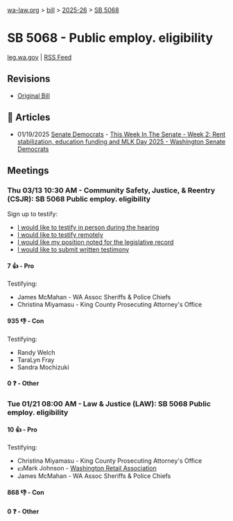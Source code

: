 [wa-law.org](/) > [bill](/bill/) > [2025-26](/bill/2025-26/) > [SB 5068](/bill/2025-26/sb/5068/)

# SB 5068 - Public employ. eligibility
[leg.wa.gov](https://app.leg.wa.gov/billsummary?BillNumber=5068&Year=2025&Initiative=false) | [RSS Feed](./rss.xml)

## Revisions
* [Original Bill](1/)

## 📰 Articles
* 01/19/2025 [Senate Democrats](/org/senate_democrats/) - [This Week In The Senate - Week 2: Rent stabilization, education funding and MLK Day 2025 - Washington Senate Democrats](https://senatedemocrats.wa.gov/blog/2025/01/19/this-week-in-the-senate-week-2-rent-stabilization-education-funding-and-mlk-day-2025/#:~:text=Senate%20Bill%205068)

## Meetings
### Thu 03/13 10:30 AM - Community Safety, Justice, & Reentry (CSJR): SB 5068 Public employ. eligibility
Sign up to testify:
* [I would like to testify in person during the hearing](https://app.leg.wa.gov/csi/Testifier/Add?chamber=House&mId=32974&aId=165327&caId=26264&tId=1)
* [I would like to testify remotely](https://app.leg.wa.gov/csi/Testifier/Add?chamber=House&mId=32974&aId=165327&caId=26264&tId=2)
* [I would like my position noted for the legislative record](https://app.leg.wa.gov/csi/Testifier/Add?chamber=House&mId=32974&aId=165327&caId=26264&tId=3)
* [I would like to submit written testimony](https://app.leg.wa.gov/csi/Testifier/Add?chamber=House&mId=32974&aId=165327&caId=26264&tId=4)

#### 7 👍 - Pro
Testifying:
* James McMahan - WA Assoc Sheriffs & Police Chiefs
* Christina Miyamasu - King County Prosecuting Attorney's Office

#### 935 👎 - Con
Testifying:
* Randy Welch
* TaraLyn Fray
* Sandra Mochizuki

#### 0 ❓ - Other

### Tue 01/21 08:00 AM - Law & Justice (LAW): SB 5068 Public employ. eligibility
#### 10 👍 - Pro
Testifying:
* Christina Miyamasu - King County Prosecuting Attorney's Office
* 💵Mark Johnson - [Washington Retail Association](/org/washington_retail_association/)
* James McMahan - WA Assoc Sheriffs & Police Chiefs

#### 868 👎 - Con

#### 0 ❓ - Other
